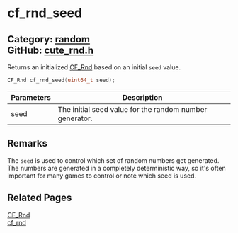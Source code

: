 [//]: # (This file is automatically generated by Cute Framework's docs parser.)
[//]: # (Do not edit this file by hand!)
[//]: # (See: https://github.com/RandyGaul/cute_framework/blob/master/samples/docs_parser.cpp)
[](../header.md ':include')

# cf_rnd_seed

Category: [random](/api_reference?id=random)  
GitHub: [cute_rnd.h](https://github.com/RandyGaul/cute_framework/blob/master/include/cute_rnd.h)  
---

Returns an initialized [CF_Rnd](/random/cf_rnd.md) based on an initial `seed` value.

```cpp
CF_Rnd cf_rnd_seed(uint64_t seed);
```

Parameters | Description
--- | ---
seed | The initial seed value for the random number generator.

## Remarks

The `seed` is used to control which set of random numbers get generated. The numbers are generated in a completely
deterministic way, so it's often important for many games to control or note which seed is used.

## Related Pages

[CF_Rnd](/random/cf_rnd.md)  
[cf_rnd](/random/cf_rnd.md)  
